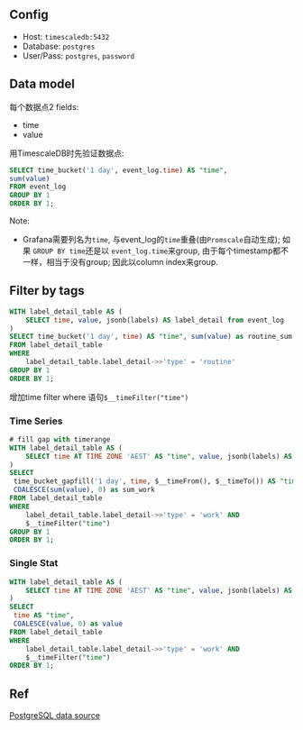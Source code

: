 
## Config

*  Host: `timescaledb:5432`
*  Database: `postgres`
*  User/Pass: `postgres`, `password`

## Data model

每个数据点2 fields:

*  time
*  value

用TimescaleDB时先验证数据点: 

```sql
SELECT time_bucket('1 day', event_log.time) AS "time",
sum(value)
FROM event_log 
GROUP BY 1
ORDER BY 1;
```

Note:

*  Grafana需要列名为`time`, 与event_log的`time`重叠(由`Promscale`自动生成); 如果 `GROUP BY time`还是以 `event_log.time`来group, 由于每个timestamp都不一样，相当于没有group; 因此以column index来group.

## Filter by tags

```sql
WITH label_detail_table AS (
    SELECT time, value, jsonb(labels) AS label_detail from event_log
)
SELECT time_bucket('1 day', time) AS "time", sum(value) as routine_sum
FROM label_detail_table
WHERE
    label_detail_table.label_detail->>'type' = 'routine'
GROUP BY 1
ORDER BY 1;
```

增加time filter where 语句`$__timeFilter("time")`

### Time Series


```sql
# fill gap with timerange
WITH label_detail_table AS (
    SELECT time AT TIME ZONE 'AEST' AS "time", value, jsonb(labels) AS label_detail from event_log
)
SELECT
 time_bucket_gapfill('1 day', time, $__timeFrom(), $__timeTo()) AS "time",
 COALESCE(sum(value), 0) as sum_work
FROM label_detail_table
WHERE
    label_detail_table.label_detail->>'type' = 'work' AND
    $__timeFilter("time")
GROUP BY 1
ORDER BY 1;
```

### Single Stat

```sql
WITH label_detail_table AS (
    SELECT time AT TIME ZONE 'AEST' AS "time", value, jsonb(labels) AS label_detail from event_log
)
SELECT
 time AS "time",
 COALESCE(value, 0) as value
FROM label_detail_table
WHERE
    label_detail_table.label_detail->>'type' = 'work' AND
    $__timeFilter("time")
ORDER BY 1;
```

## Ref

[PostgreSQL data source](https://grafana.com/docs/grafana/latest/datasources/postgres/)


